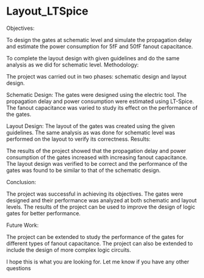# Layout_LTSpice

Objectives:

To design the gates at schematic level and simulate the propagation delay and estimate the power consumption for 5fF and 50fF fanout capacitance.

To complete the layout design with given guidelines and do the same analysis as we did for schematic level.
Methodology:

The project was carried out in two phases: schematic design and layout design.

Schematic Design: The gates were designed using the electric tool. The propagation delay and power consumption were estimated using LT-Spice. The fanout capacitance was varied to study its effect on the performance of the gates.

Layout Design: The layout of the gates was created using the given guidelines. The same analysis as was done for schematic level was performed on the layout to verify its correctness.
Results:

The results of the project showed that the propagation delay and power consumption of the gates increased with increasing fanout capacitance. The layout design was verified to be correct and the performance of the gates was found to be similar to that of the schematic design.

Conclusion:

The project was successful in achieving its objectives. The gates were designed and their performance was analyzed at both schematic and layout levels. The results of the project can be used to improve the design of logic gates for better performance.


Future Work:

The project can be extended to study the performance of the gates for different types of fanout capacitance. The project can also be extended to include the design of more complex logic circuits.

I hope this is what you are looking for. Let me know if you have any other questions
